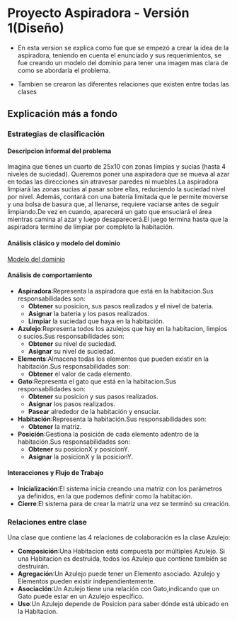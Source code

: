 # Proyecto Aspiradora - Versión 1(Diseño)

+ En esta version se explica como fue que se empezó a crear la idea de la aspiradora, teniendo en cuenta el enunciado y sus requerimientos, se fue creando un modelo del dominio para tener una imagen mas clara de como se abordaría el problema.

+ Tambien se crearon las diferentes relaciones que existen entre todas las clases

## Explicación más a fondo

### Estrategias de clasificación

#### Descripcion informal del problema
Imagina que tienes un cuarto de 25x10 con zonas limpias y sucias (hasta 4 niveles de suciedad). Queremos poner una aspiradora que se mueva al azar en todas las direcciones sin atravesar paredes ni muebles.La aspiradora limpiará las zonas sucias al pasar sobre ellas, reduciendo la suciedad nivel por nivel. Además, contará con una batería limitada que le permite moverse y una bolsa de basura que, al llenarse, requiere vaciarse antes de seguir limpiando.De vez en cuando, aparecerá un gato que ensuciará el área mientras camina al azar y luego desaparecerá.El juego termina hasta que la aspiradora termine de limpiar por completo la habitación.

#### Análisis clásico y modelo del dominio 
[Modelo del dominio](https://github.com/MRSergio21/23-24-IdSw2-SDD/tree/feature/version001/img#modelo-del-dominio-aspiradora-version-001)

#### Análisis de comportamiento 
- **Aspiradora**:Representa la aspiradora que está en la habitacion.Sus responsabilidades son:
     - **Obtener** su posicion, sus pasos realizados y el nivel de bateria.
     - **Asignar** la bateria y los pasos realizados.
     - **Limpiar** la suciedad que haya en la habitación.
- **Azulejo**:Representa todos los azulejos que hay en la habitacion, limpios o sucios.Sus responsabilidades son:
     - **Obtener** su nivel de suciedad.
     - **Asignar** su nivel de suciedad.
- **Elements**:Almacena todas los elementos que pueden existir en la habitación.Sus responsabilidades son:
     - **Obtener** el valor de cada elemento.
- **Gato**:Representa el gato que está en la habitacion.Sus responsabilidades son:
     - **Obtener** su posicion y sus pasos realizados.
     - **Asignar** los pasos realizados.
     - **Pasear** alrededor de la habitación y ensuciar.
 - **Habitación**:Representa la habitación.Sus responsabilidades son:
     - **Obtener** la matriz.
 - **Posición**:Gestiona la posición de cada elemento adentro de la habitación.Sus responsabilidades son:
     - **Obtener** su posicionX y posicionY.
     - **Asignar** la posicionX y la posicionY.
#### Interacciones y Flujo de Trabajo
- **Inicialización**:El sistema inicia creando una matriz con los parámetros ya definidos, en la que podemos definir como la habitación.
- **Cierre**:El sistema para de crear la matriz una vez se terminó su creación.

### Relaciones entre clase
Una clase que contiene las 4 relaciones de colaboración es la clase Azulejo:
- **Composición**:Una Habitacion está compuesta por múltiples Azulejo. Si una Habitacion es destruida, todos los Azulejo que contiene también se destruirán.
- **Agregación**:Un Azulejo puede tener un Elemento asociado. Azulejo y Elementos pueden existir independientemente.
- **Asociación**:Un Azulejo tiene una relación con Gato,indicando que un Gato puede estar en un Azulejo específico.
- **Uso**:Un Azulejo depende de Posicion para saber dónde está ubicado en la Habitacion.



  


